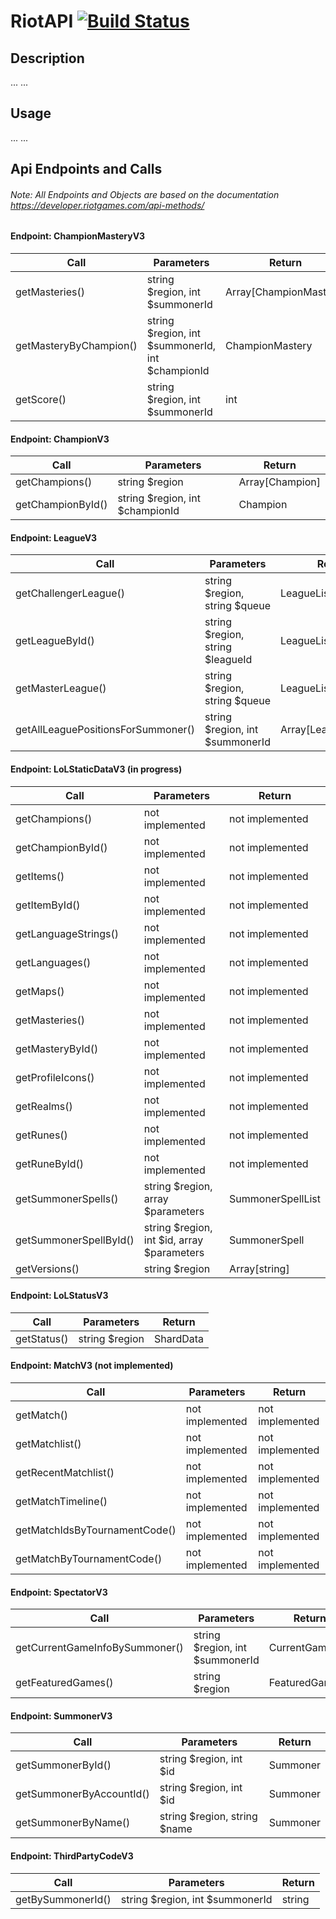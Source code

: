 # RiotAPI [![Build Status](https://travis-ci.org/Phil404/RiotAPI.svg?branch=master)](https://travis-ci.org/Phil404/RiotAPI)
## Description
...
...

## Usage
...
...

## Api Endpoints and Calls
###### Note: All Endpoints and Objects are based on the documentation https://developer.riotgames.com/api-methods/
#### Endpoint: ChampionMasteryV3
Call | Parameters | Return
---- | ---------- | ------
getMasteries() | string $region, int $summonerId | Array[ChampionMastery]
getMasteryByChampion() | string $region, int $summonerId, int $championId | ChampionMastery
getScore() | string $region, int $summonerId | int

#### Endpoint: ChampionV3
Call | Parameters | Return
---- | ---------- | ------
getChampions() | string $region | Array[Champion]
getChampionById() | string $region, int $championId | Champion

#### Endpoint: LeagueV3
Call | Parameters | Return
---- | ---------- | ------
getChallengerLeague() | string $region, string $queue | LeagueList
getLeagueById() | string $region, string $leagueId | LeagueList
getMasterLeague() | string $region, string $queue | LeagueList
getAllLeaguePositionsForSummoner() | string $region, int $summonerId | Array[LeaguePosition]

#### Endpoint: LoLStaticDataV3 (in progress)
Call | Parameters | Return
---- | ---------- | ------
getChampions() | not implemented | not implemented
getChampionById() | not implemented | not implemented
getItems() | not implemented | not implemented
getItemById() | not implemented | not implemented
getLanguageStrings() | not implemented | not implemented
getLanguages() | not implemented | not implemented
getMaps() | not implemented | not implemented
getMasteries() | not implemented | not implemented
getMasteryById() | not implemented | not implemented
getProfileIcons() | not implemented | not implemented
getRealms() | not implemented | not implemented
getRunes() | not implemented | not implemented
getRuneById() | not implemented | not implemented
getSummonerSpells() | string $region, array $parameters | SummonerSpellList
getSummonerSpellById() | string $region, int $id, array $parameters | SummonerSpell
getVersions() | string $region | Array[string]

#### Endpoint: LoLStatusV3
Call | Parameters | Return
---- | ---------- | ------
getStatus() | string $region | ShardData

#### Endpoint: MatchV3 (not implemented)
Call | Parameters | Return
---- | ---------- | ------
getMatch() | not implemented | not implemented
getMatchlist() | not implemented | not implemented
getRecentMatchlist() | not implemented | not implemented
getMatchTimeline() | not implemented | not implemented
getMatchIdsByTournamentCode() | not implemented | not implemented
getMatchByTournamentCode() | not implemented | not implemented

#### Endpoint: SpectatorV3
Call | Parameters | Return
---- | ---------- | ------
getCurrentGameInfoBySummoner() | string $region, int $summonerId | CurrentGameInfo
getFeaturedGames() | string $region | FeaturedGames

#### Endpoint: SummonerV3
Call | Parameters | Return 
---- | ---------- | ------
getSummonerById() | string $region, int $id | Summoner
getSummonerByAccountId() | string $region, int $id | Summoner
getSummonerByName() | string $region, string $name | Summoner

#### Endpoint: ThirdPartyCodeV3
Call | Parameters | Return
---- | ---------- | ------
getBySummonerId() | string $region, int $summonerId | string
